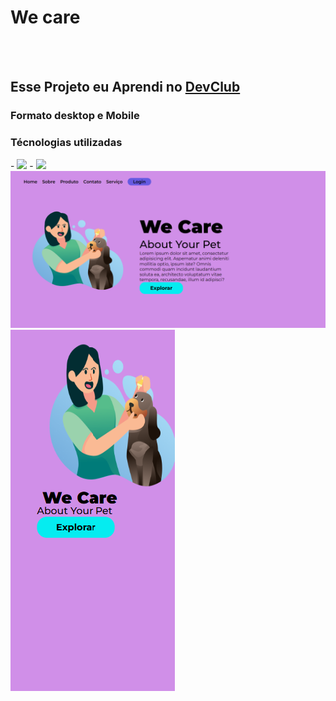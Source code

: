 <h1>We care</h1>
<br>
<br>
<h2>Esse Projeto eu Aprendi no <a href="https://rodolfomori.com.br/devclub/">DevClub</a> </h2>
<h3>Formato desktop e Mobile</h3>
<h3>Técnologias utilizadas</h3>
- <img src="https://img.shields.io/badge/HTML5-E34F26?style=for-the-badge&logo=html5&logoColor=white">
- <img src="https://img.shields.io/badge/CSS3-1572B6?style=for-the-badge&logo=css3&logoColor=white">
<img src="https://github.com/Verneloira/We-care/blob/master/assets/wecare%20desktop2.png"/>
<img src="https://github.com/Verneloira/We-care/blob/master/assets/wecare%20mobile2.png">
